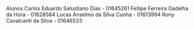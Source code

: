 Alunos
Carlos Eduardo Salustiano Dias - 01645261
Fellipe Ferreira Gadelha da Hora - 01628584
Lucas Anselmo da Silva Cunha - 01613994
Rony Cavalcanti da Silva - 01646533
